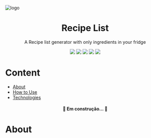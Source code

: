 

![logo](https://user-images.githubusercontent.com/59265044/107096507-b19f9a80-67e9-11eb-8553-81d041d8c087.png)

<h1 align="center">Recipe List</h1>
<p align="center">A Recipe list generator with only ingredients in your fridge</p>
<p align="center">
  <img src="https://img.shields.io/github/issues/NakajimaDaniel/recipe_list"></img>  
  <img src="https://img.shields.io/github/last-commit/NakajimaDaniel/recipe_list/master"></img>  
  <img src="https://img.shields.io/github/languages/top/NakajimaDaniel/recipe_list"></img>  
  <img src="https://img.shields.io/static/v1?label=React&message=>=17.0.1&color=blue&style=flat&logo=react"></img> 
  <img src="https://img.shields.io/github/license/NakajimaDaniel/recipe_list"></img>  
</p>

Content
=================
<!--ts-->
   * [About](#About)
   * [How to Use](#how-to-use)
   * [Technologies](#Tecnologies)
<!--te-->

<h4 align="center"> 
	🚧 Em construção...  🚧
</h4>

<h1 href="#About">About</h1>

